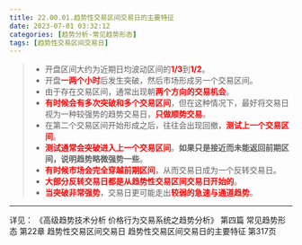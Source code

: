 ```yaml
---
title: 22.00.01.趋势性交易区间交易日的主要特征
date: 2023-07-01 03:32:12
categories: [趋势分析-常见趋势形态]
tags: [趋势性交易区间交易日]
---
```


>
>* 开盘区间大约为近期日均波动区间的<font color="red">**1/3**</font>到<font color="red">**1/2**</font>。
>* 开盘<font color="red">**一两个小时**</font>后发生突破，然后市场形成另一个交易区间。
>* 由于存在交易区间，通常出现朝<font color="red">**两个方向的交易机会**</font>。
>* <font color="red">**有时候会有多次突破和多个交易区间**</font>，但在这种情况下，最好将交易日视为一种较强势的趋势交易日，<font color="red">**只做顺势交易**</font>。
>* 在第二个交易区间开始形成之后，往往会出现回撤，<font color="red">**测试上一个交易区间**</font>。
>* <font color="red">**测试通常会突破进入上一个交易区间**</font>。**如果只是接近而未能返回前期区间，说明趋势略微强势一些**。
>* <font color="red">**有时候市场会完全穿越前期区间**</font>，从而交易日成为一个反转交易日。
>* <font color="red">**大部分反转交易日都是从趋势性交易区间交易日开始的**</font>。
>* <font color="red">**当突破非常强势**</font>，交易日更可能走出<font color="red">**较弱的急速与通道趋势**</font>。
>

---
详见：
《高级趋势技术分析 价格行为交易系统之趋势分析》
第四篇 常见趋势形态
第22章 趋势性交易区间交易日
趋势性交易区间交易日的主要特征
第317页
